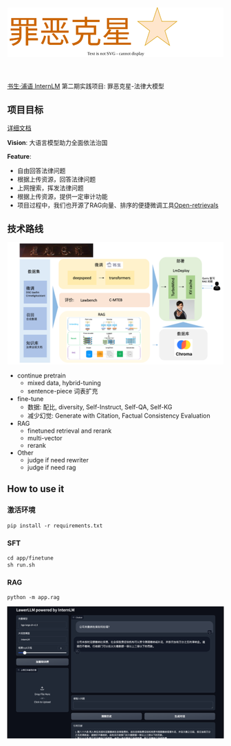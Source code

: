 <h1 align="center">
<img src="./docs/assets/logo.svg" width="590" align=center/>
</h1><br>


[书生·浦语 InternLM](https://github.com/InternLM) 第二期实践项目: 罪恶克星-法律大模型


## 项目目标

[详细文档](https://github.com/yuetan1988/lawer-llm/wiki)

**Vision**: 大语言模型助力全面依法治国

**Feature**: 
- 自由回答法律问题
- 根据上传资源，回答法律问题
- 上网搜索，挥发法律问题
- 根据上传资源，提供一定审计功能
- 项目过程中，我们也开源了RAG向量、排序的便捷微调工具[Open-retrievals](https://github.com/LongxingTan/open-retrievals)


## 技术路线

![archicheture](./docs/assets/architecture.png)


- continue pretrain
    - mixed data, hybrid-tuning
    - sentence-piece 词表扩充
- fine-tune
    - 数据: 配比, diversity, Self-Instruct, Self-QA, Self-KG
    - 减少幻觉: Generate with Citation, Factual Consistency Evaluation
- RAG
    - finetuned retrieval and rerank
    - multi-vector
    - rerank
- Other
    - judge if need rewriter
    - judge if need rag


## How to use it

### 激活环境
```shell
pip install -r requirements.txt
```

### SFT

```shell
cd app/finetune
sh run.sh
```

### RAG
```
python -m app.rag
```

![demo](./docs/assets/demo.png)
